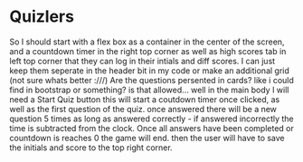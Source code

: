 # Quizlers
So I should start with a flex box as a container in the center of the screen, and a countdown timer in the right top corner as well as high scores tab in left top corner that they can log in their intials and diff scores. I can just keep them seperate in the header bit in my code or make an additional grid (not sure whats better :///) 
Are the questions persented in cards? like i could find in bootstrap or something? is that allowed... 
well in the main body I will need a Start Quiz button this will start a coutdown timer once clicked, as well as the first question of the quiz.
once answered there will be a new question 5 times as long as answered correctly - if answered incorrectly the time is subtracted from the clock.
Once all answers have been completed or countdown is reaches 0  the game will end.
then the user will have to save the initials and score to the top right corner.
